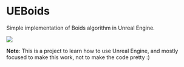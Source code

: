 # UEBoids

Simple implementation of Boids algorithm in Unreal Engine.

![](Images/20210307_ueboids.gif)

**Note**: This is a project to learn how to use Unreal Engine, and mostly focused to make this work, not to make the code pretty :)
